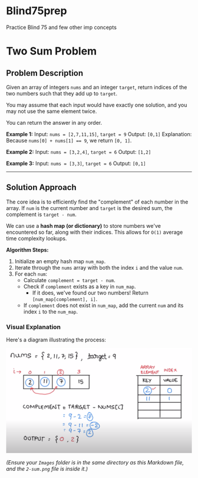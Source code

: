 # Blind75prep
Practice Blind 75 and few other imp concepts


# Two Sum Problem

## Problem Description

Given an array of integers `nums` and an integer `target`, return indices of the two numbers such that they add up to `target`.

You may assume that each input would have exactly one solution, and you may not use the same element twice.

You can return the answer in any order.

**Example 1:**
Input: `nums = [2,7,11,15]`, `target = 9`
Output: `[0,1]`
Explanation: Because `nums[0] + nums[1] == 9`, we return `[0, 1]`.

**Example 2:**
Input: `nums = [3,2,4]`, `target = 6`
Output: `[1,2]`

**Example 3:**
Input: `nums = [3,3]`, `target = 6`
Output: `[0,1]`

---

## Solution Approach

The core idea is to efficiently find the "complement" of each number in the array. If `num` is the current number and `target` is the desired sum, the complement is `target - num`.

We can use a **hash map (or dictionary)** to store numbers we've encountered so far, along with their indices. This allows for `O(1)` average time complexity lookups.

**Algorithm Steps:**

1.  Initialize an empty hash map `num_map`.
2.  Iterate through the `nums` array with both the index `i` and the value `num`.
3.  For each `num`:
    * Calculate `complement = target - num`.
    * Check if `complement` exists as a key in `num_map`.
        * If it does, we've found our two numbers! Return `[num_map[complement], i]`.
    * If `complement` does not exist in `num_map`, add the current `num` and its index `i` to the `num_map`.

### Visual Explanation

Here's a diagram illustrating the process:

![My Diagram](Images/2-sum.png)

*(Ensure your `Images` folder is in the same directory as this Markdown file, and the `2-sum.png` file is inside it.)*

